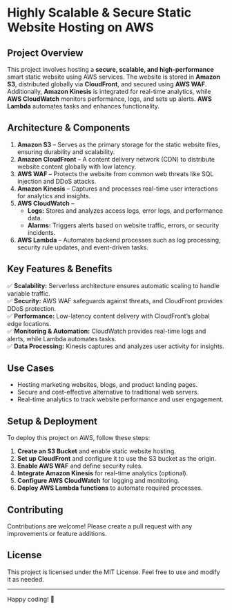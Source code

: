 # **Highly Scalable & Secure Static Website Hosting on AWS**

## **Project Overview**
This project involves hosting a **secure, scalable, and high-performance** smart static website using AWS services. The website is stored in **Amazon S3**, distributed globally via **CloudFront**, and secured using **AWS WAF**. Additionally, **Amazon Kinesis** is integrated for real-time analytics, while **AWS CloudWatch** monitors performance, logs, and sets up alerts. **AWS Lambda** automates tasks and enhances functionality.

## **Architecture & Components**

1. **Amazon S3** – Serves as the primary storage for the static website files, ensuring durability and scalability.  
2. **Amazon CloudFront** – A content delivery network (CDN) to distribute website content globally with low latency.  
3. **AWS WAF** – Protects the website from common web threats like SQL injection and DDoS attacks.  
4. **Amazon Kinesis** – Captures and processes real-time user interactions for analytics and insights.  
5. **AWS CloudWatch** –  
   - **Logs:** Stores and analyzes access logs, error logs, and performance data.  
   - **Alarms:** Triggers alerts based on website traffic, errors, or security incidents.  
6. **AWS Lambda** – Automates backend processes such as log processing, security rule updates, and event-driven tasks.  

## **Key Features & Benefits**
✅ **Scalability:** Serverless architecture ensures automatic scaling to handle variable traffic.  
✅ **Security:** AWS WAF safeguards against threats, and CloudFront provides DDoS protection.  
✅ **Performance:** Low-latency content delivery with CloudFront’s global edge locations.  
✅ **Monitoring & Automation:** CloudWatch provides real-time logs and alerts, while Lambda automates tasks.  
✅ **Data Processing:** Kinesis captures and analyzes user activity for insights.  

## **Use Cases**
- Hosting marketing websites, blogs, and product landing pages.  
- Secure and cost-effective alternative to traditional web servers.  
- Real-time analytics to track website performance and user engagement.  

## **Setup & Deployment**
To deploy this project on AWS, follow these steps:

1. **Create an S3 Bucket** and enable static website hosting.  
2. **Set up CloudFront** and configure it to use the S3 bucket as the origin.  
3. **Enable AWS WAF** and define security rules.  
4. **Integrate Amazon Kinesis** for real-time analytics (optional).  
5. **Configure AWS CloudWatch** for logging and monitoring.  
6. **Deploy AWS Lambda functions** to automate required processes.  

## **Contributing**
Contributions are welcome! Please create a pull request with any improvements or feature additions.

## **License**
This project is licensed under the MIT License. Feel free to use and modify it as needed.

---
Happy coding! 🚀

